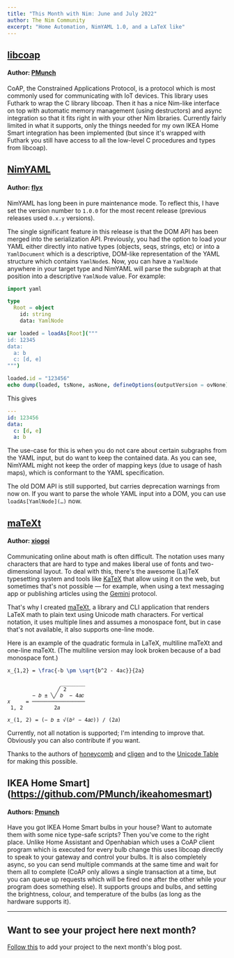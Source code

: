 ```yaml
---
title: "This Month with Nim: June and July 2022"
author: The Nim Community
excerpt: "Home Automation, NimYAML 1.0, and a LaTeX like"
---
```



## [libcoap](https://github.com/PMunch/libcoap)

#### Author: [PMunch](https://github.com/PMunch)

CoAP, the Constrained Applications Protocol, is a protocol which is most commonly used for communicating with IoT devices.
This library uses Futhark to wrap the C library libcoap.
Then it has a nice Nim-like interface on top with automatic memory management (using destructors) and async integration so that it fits right in with your other Nim libraries.
Currently fairly limited in what it supports, only the things needed for my own IKEA Home Smart integration has been implemented (but since it's wrapped with Futhark you still have access to all the low-level C procedures and types from libcoap).


## [NimYAML](https://github.com/flyx/NimYAML)

#### Author: [flyx](https://github.com/flyx)

NimYAML has long been in pure maintenance mode.
To reflect this, I have set the version number to `1.0.0` for the most recent release (previous releases used `0.x.y` versions).

The single significant feature in this release is that the DOM API has been merged into the serialization API. Previously, you had the option to load your YAML either directly into native types (objects, seqs, strings, etc) or into a `YamlDocument` which is a descriptive, DOM-like representation of the YAML structure which contains `YamlNode`s. Now, you can have a `YamlNode` anywhere in your target type and NimYAML will parse the subgraph at that position into a descriptive `YamlNode` value.
For example:

```nim
import yaml

type
  Root = object
    id: string
    data: YamlNode

var loaded = loadAs[Root]("""
id: 12345
data:
  a: b
  c: [d, e]
""")

loaded.id = "123456"
echo dump(loaded, tsNone, asNone, defineOptions(outputVersion = ovNone), @[])
```

This gives

```yaml
---
id: 123456
data:
  c: [d, e]
  a: b
```

The use-case for this is when you do not care about certain subgraphs from the YAML input, but do want to keep the contained data.
As you can see, NimYAML might not keep the order of mapping keys (due to usage of hash maps), which is conformant to the YAML specification.

The old DOM API is still supported, but carries deprecation warnings from now on.
If you want to parse the  whole YAML input into a DOM, you can use `loadAs[YamlNode](…)` now.




## [maTeXt](https://xigoi.srht.site/matext/)

#### Author: [xiogoi](https://github.com/xigoi)

Communicating online about math is often difficult.
The notation uses many characters that are hard to type and makes liberal use of fonts and two-dimensional layout.
To deal with this, there's the awesome (La)TeX typesetting system and tools like [KaTeX](https://katex.org/) that allow using it on the web, but sometimes that's not possible — for example, when using a text messaging app or publishing articles using the [Gemini](https://gemini.circumlunar.space/) protocol.

That's why I created [maTeXt](https://xigoi.srht.site/matext/), a library and CLI application that renders LaTeX math to plain text using Unicode math characters. For vertical notation, it uses multiple lines and assumes a monospace font, but in case that's not available, it also supports one-line mode.

Here is an example of the quadratic formula in LaTeX, multiline maTeXt and one-line maTeXt. (The multiline version may look broken because of a bad monospace font.)

```latex
x_{1,2} = \frac{-b \pm \sqrt{b^2 - 4ac}}{2a}
```

```
                 ________
                ╱ 2
        − 𝑏 ± ╲╱ 𝑏  − 4𝑎𝑐
𝑥     = ─────────────────
 1, 2          2𝑎
```

```
𝑥_(1, 2) = (− 𝑏 ± √(𝑏² − 4𝑎𝑐)) / (2𝑎)
```

Currently, not all notation is supported; I'm intending to improve that.
Obviously you can also contribute if you want.

Thanks to the authors of [honeycomb](https://katrinakitten.github.io/honeycomb/honeycomb.html) and [cligen](https://github.com/c-blake/cligen/) and to the [Unicode Table](https://unicode-table.com/en/) for making this possible.



## IKEA Home Smart](https://github.com/PMunch/ikeahomesmart)

#### Authors: [Pmunch](https://github.com/PMunch)

Have you got IKEA Home Smart bulbs in your house?
Want to automate them with some nice type-safe scripts?
Then you've come to the right place.
Unlike Home Assistant and Openhabian which uses a CoAP client program which is executed for every bulb change this uses libcoap directly to speak to your gateway and control your bulbs.
It is also completely async, so you can send multiple commands at the same time and wait for them all to complete (CoAP only allows a single transaction at a time, but you can queue up requests which will be fired one after the other while your program does something else). It supports groups and bulbs, and setting the brightness, colour, and temperature of the bulbs (as long as the hardware supports it).


----

## Want to see your project here next month?

[Follow this](https://github.com/beef331/website#adding-your-project-to-month-with-nim)
to add your project to the next month's blog post.
